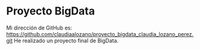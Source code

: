# Proyecto BigData
Mi dirección de GitHub es: https://github.com/claudiaalozano/proyecto_bigdata_claudia_lozano_perez.git
He realizado un proyecto final de BigData.
